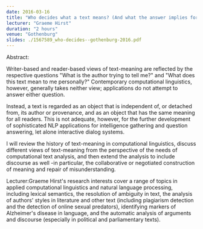 ```yaml
---
date: 2016-03-16
title: "Who decides what a text means? (And what the answer implies for computational linguistics)"
lecturer: "Graeme Hirst"
duration: "2 hours"
venue: "Gothenburg"
slides: ./1567589_who-decides--gothenburg-2016.pdf
---
```




Abstract:

Writer-based and reader-based views of text-meaning are reflected by the respective questions "What is the author trying to tell me?" and "What does this text mean to me personally?" Contemporary computational linguistics, however, generally takes neither view; applications do not attempt to answer either question.

Instead, a text is regarded as an object that is independent of, or detached from, its author or provenance, and as an object that has the same meaning for all readers. This is not adequate, however, for the further development of sophisticated NLP applications for intelligence gathering and question answering, let alone interactive dialog systems.

I will review the history of text-meaning in computational linguistics, discuss different views of text-meaning from the perspective of the needs of computational text analysis, and then extend the analysis to include discourse as well -in particular, the collaborative or negotiated construction of meaning and repair of misunderstanding.

Lecturer:Graeme Hirst's research interests cover a range of topics in applied computational linguistics and natural language processing, including lexical semantics, the resolution of ambiguity in text, the analysis of authors' styles in literature and other text (including plagiarism detection and the detection of online sexual predators), identifying markers of Alzheimer's disease in language, and the automatic analysis of arguments and discourse (especially in political and parliamentary texts).




